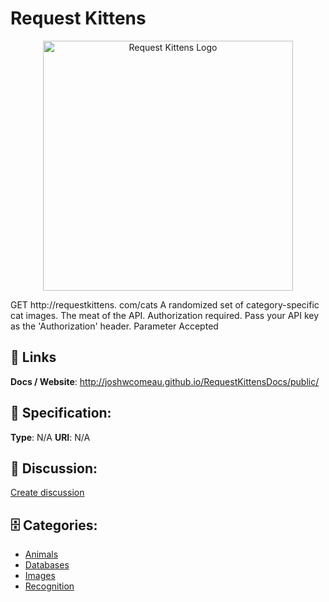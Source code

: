 # Request Kittens
<p align="center">
    <img width="400" src="https://raw.githubusercontent.com/apis-list/apis-list/main/apis/request-kittens/logo_256x256.png" alt="Request Kittens Logo"/>
</p>

GET http://requestkittens. com/cats A randomized set of category-specific cat images.  The meat of the API. Authorization required.  Pass your API key as the 'Authorization' header. Parameter Accepted

##  🔗 Links
**Docs / Website**: http://joshwcomeau.github.io/RequestKittensDocs/public/

## 🧬 Specification:
**Type**: N/A
**URI**: N/A

## 💬 Discussion:
[Create discussion](https://github.com/apis-list/apis-list/discussions/new)

## 🗄️ Categories:
- [Animals](https://github.com/apis-list/apis-list#animals)
- [Databases](https://github.com/apis-list/apis-list#databases)
- [Images](https://github.com/apis-list/apis-list#images)
- [Recognition](https://github.com/apis-list/apis-list#recognition)



